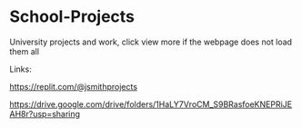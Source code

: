 # School-Projects
University projects and work, click view more if the webpage does not load them all

Links: 

https://replit.com/@jsmithprojects

https://drive.google.com/drive/folders/1HaLY7VroCM_S9BRasfoeKNEPRiJEAH8r?usp=sharing
